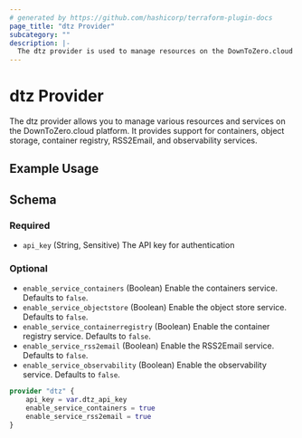 ```yaml
---
# generated by https://github.com/hashicorp/terraform-plugin-docs
page_title: "dtz Provider"
subcategory: ""
description: |-
  The dtz provider is used to manage resources on the DownToZero.cloud platform.
---
```


# dtz Provider

The dtz provider allows you to manage various resources and services on the DownToZero.cloud platform. It provides support for containers, object storage, container registry, RSS2Email, and observability services.

## Example Usage

<!-- schema generated by tfplugindocs -->
## Schema

### Required

- `api_key` (String, Sensitive) The API key for authentication

### Optional

- `enable_service_containers` (Boolean) Enable the containers service. Defaults to `false`.
- `enable_service_objectstore` (Boolean) Enable the object store service. Defaults to `false`.
- `enable_service_containerregistry` (Boolean) Enable the container registry service. Defaults to `false`.
- `enable_service_rss2email` (Boolean) Enable the RSS2Email service. Defaults to `false`.
- `enable_service_observability` (Boolean) Enable the observability service. Defaults to `false`.

```terraform
provider "dtz" {
    api_key = var.dtz_api_key
    enable_service_containers = true
    enable_service_rss2email = true
}
```